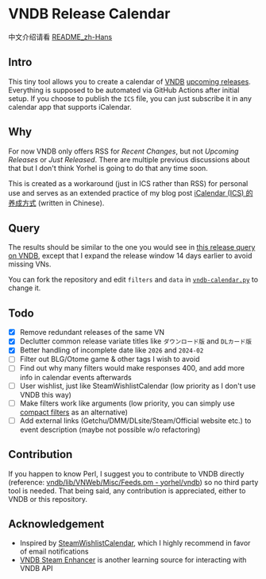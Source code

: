 # VNDB Release Calendar

中文介绍请看 [README_zh-Hans](README_zh-Hans.md)

## Intro

This tiny tool allows you to create a calendar of [VNDB](https://vndb.org) [upcoming releases](https://vndb.org/r?f=01731;o=a;s=released). Everything is supposed to be automated via GitHub Actions after initial setup. If you choose to publish the `ICS` file, you can just subscribe it in any calendar app that supports iCalendar.

## Why

For now VNDB only offers RSS for *Recent Changes*, but not *Upcoming Releases* or *Just Released*. There are multiple previous discussions about that but I don't think Yorhel is going to do that any time soon.

This is created as a workaround (just in ICS rather than RSS) for personal use and serves as an extended practice of my blog post [iCalendar (ICS) 的养成方式](https://blog.vinfall.com/posts/2023/12/ics/) (written in Chinese).

## Query

The results should be similar to the one you would see in [this release query on VNDB](https://vndb.org/r?q=&o=a&s=released&f=0572171_4YsVe132gja2wzh_dHans-2wzh_dHant-N48721gwcomplete-), except that I expand the release window 14 days earlier to avoid missing VNs.

You can fork the repository and edit `filters` and `data` in [`vndb-calendar.py`](vndb-calendar.py) to change it.

## Todo

- [x] Remove redundant releases of the same VN
- [x] Declutter common release variate titles like `ダウンロード版` and `DLカード版`
- [x] Better handling of incomplete date like `2026` and `2024-02`
- [ ] Filter out BLG/Otome game & other tags I wish to avoid
- [ ] Find out why many filters would make responses 400, and add more info in calendar events afterwards
- [ ] User wishlist, just like SteamWishlistCalendar (low priority as I don't use VNDB this way)
- [ ] Make filters work like arguments (low priority, you can simply use [compact filters](https://api.vndb.org/kana#filters) as an alternative)
- [ ] Add external links (Getchu/DMM/DLsite/Steam/Official website etc.) to event description (maybe not possible w/o refactoring)

## Contribution

If you happen to know Perl, I suggest you to contribute to VNDB directly (reference: [vndb/lib/VNWeb/Misc/Feeds.pm - yorhel/vndb](https://code.blicky.net/yorhel/vndb/src/branch/master/lib/VNWeb/Misc/Feeds.pm)) so no third party tool is needed. That being said, any contribution is appreciated, either to VNDB or this repository.

## Acknowledgement

- Inspired by [SteamWishlistCalendar](https://github.com/icue/SteamWishlistCalendar), which I highly recommend in favor of email notifications
- [VNDB Steam Enhancer](https://greasyfork.org/en/scripts/456166-vndb-steam-enhancer/code) is another learning source for interacting with VNDB API

